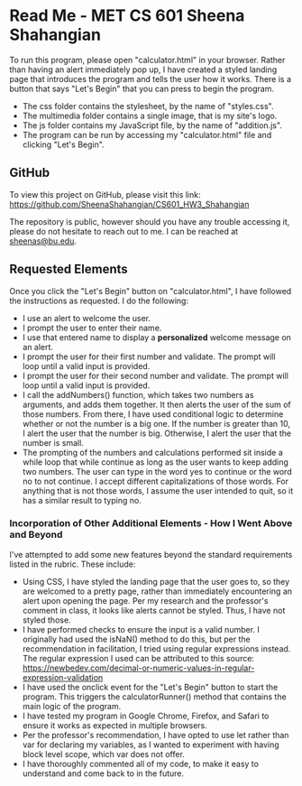 # Read Me - MET CS 601 Sheena Shahangian

To run this program, please open "calculator.html" in your browser. Rather than having an alert immediately pop up, I have created a styled landing page that introduces the program and tells the user how it works. There is a button that says "Let's Begin" that you can press to begin the program.

* The css folder contains the stylesheet, by the name of "styles.css".
* The multimedia folder contains a single image, that is my site's logo.
* The js folder contains my JavaScript file, by the name of "addition.js".
* The program can be run by accessing my "calculator.html" file and clicking "Let's Begin".


## GitHub

To view this project on GitHub, please visit this link: https://github.com/SheenaShahangian/CS601_HW3_Shahangian

The repository is public, however should you have any trouble accessing it, please do not hesitate to reach out to me. I can be reached at sheenas@bu.edu.


## Requested Elements

Once you click the "Let's Begin" button on "calculator.html", I have followed the instructions as requested. I do the following:

*  I use an alert to welcome the user. 
* I prompt the user to enter their name.
* I use that entered name to display a **personalized** welcome message on an alert.
* I prompt the user for their first number and validate. The prompt will loop until a valid input is provided.
* I prompt the user for their second number and validate. The prompt will loop until a valid input is provided.
* I call the addNumbers() function, which takes two numbers as arguments, and adds them together. It then alerts the user of the sum of those numbers. From there, I have used conditional logic to determine whether or not the number is a big one. If the number is greater than 10, I alert the user that the number is big. Otherwise, I alert the user that the number is small.
* The prompting of the numbers and calculations performed sit inside a while loop that while continue as long as the user wants to keep adding two numbers. The user can type in the word yes to continue or the word no to not continue. I accept different capitalizations of those words. For anything that is not those words, I assume the user intended to quit, so it has a similar result to typing no.

### Incorporation of Other Additional Elements - How I Went Above and Beyond

I've attempted to add some new features beyond the standard requirements listed in the rubric. These include: 
* Using CSS, I have styled the landing page that the user goes to, so they are welcomed to a pretty page, rather than immediately encountering an alert upon opening the page. Per my research and the professor's comment in class, it looks like alerts cannot be styled. Thus, I have not styled those.
* I have performed checks to ensure the input is a valid number. I originally had used the isNaN() method to do this, but per the recommendation in facilitation, I tried using regular expressions instead. The regular expression I used can be attributed to this source: https://newbedev.com/decimal-or-numeric-values-in-regular-expression-validation
* I have used the onclick event for the "Let's Begin" button to start the program. This triggers the calculatorRunner() method that contains the main logic of the program.
* I have tested my program in Google Chrome, Firefox, and Safari to ensure it works as expected in multiple browsers.
* Per the professor's recommendation, I have opted to use let rather than var for declaring my variables, as I wanted to experiment with having block level scope, which var does not offer.
* I have thoroughly commented all of my code, to make it easy to understand and come back to in the future.